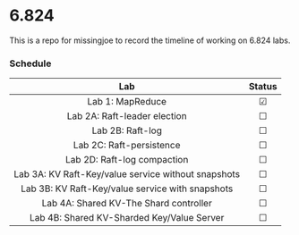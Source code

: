 # 6.824

This is a repo for missingjoe to record the timeline of working on 6.824 labs.

### Schedule

|                         Lab                         | Status  |
| :-------------------------------------------------: | :-----: |
|                  Lab 1: MapReduce                   | &#9745; |
|            Lab 2A: Raft-leader election             | &#9744; |
|                  Lab 2B: Raft-log                   | &#9744; |
|              Lab 2C: Raft-persistence               | &#9744; |
|             Lab 2D: Raft-log compaction             | &#9744; |
| Lab 3A: KV Raft-Key/value service without snapshots | &#9744; |
|  Lab 3B: KV Raft-Key/value service with snapshots   | &#9744; |
|       Lab 4A: Shared KV-The Shard controller        | &#9744; |
|     Lab 4B: Shared KV-Sharded Key/Value Server      | &#9744; |